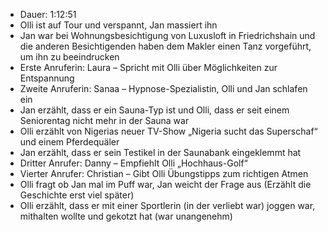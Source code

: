 - Dauer: 1:12:51  
- Olli ist auf Tour und verspannt, Jan massiert ihn  
- Jan war bei Wohnungsbesichtigung von Luxusloft in Friedrichshain und die anderen Besichtigenden haben dem Makler einen Tanz vorgeführt, um ihn zu beeindrucken  
- Erste Anruferin: Laura – Spricht mit Olli über Möglichkeiten zur Entspannung  
- Zweite Anruferin: Sanaa – Hypnose-Spezialistin, Olli und Jan schlafen ein  
- Jan erzählt, dass er ein Sauna-Typ ist und Olli, dass er seit einem Seniorentag nicht mehr in der Sauna war  
- Olli erzählt von Nigerias neuer TV-Show „Nigeria sucht das Superschaf“ und einem Pferdequäler  
- Jan erzählt, dass er sein Testikel in der Saunabank eingeklemmt hat  
- Dritter Anrufer: Danny – Empfiehlt Olli „Hochhaus-Golf“  
- Vierter Anrufer: Christian – Gibt Olli Übungstipps zum richtigen Atmen  
- Olli fragt ob Jan mal im Puff war, Jan weicht der Frage aus (Erzählt die Geschichte erst viel später)  
- Olli erzählt, dass er mit einer Sportlerin (in der verliebt war) joggen war, mithalten wollte und gekotzt hat (war unangenehm)  

